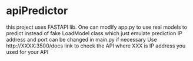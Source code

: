 # apiPredictor
this project uses FASTAPI lib.
One can modify app.py to use real models to predict instead of fake LoadModel class which just emulate prediction
IP address and port can be changed in main.py if necessary
Use http://XXXX:3500/docs link to check the API where XXX is IP address you used for your API
